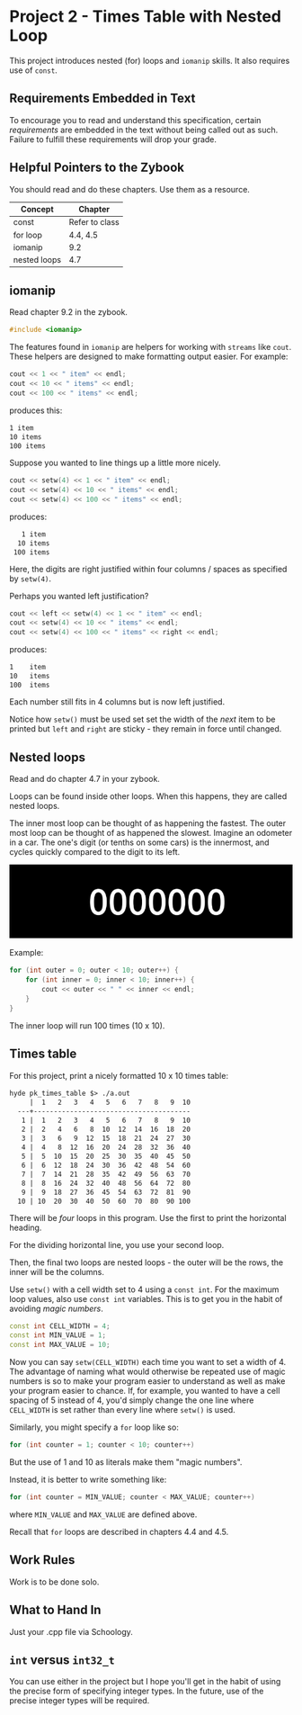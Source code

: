 # Project 2 - Times Table with Nested Loop

This project introduces nested (for) loops and `iomanip` skills. It
also requires use of `const`.

## Requirements Embedded in Text

To encourage you to read and understand this specification, certain
*requirements* are embedded in the text without being called out as
such. Failure to fulfill these requirements will drop your grade.

## Helpful Pointers to the Zybook

You should read and do these chapters. Use them as a resource.

| Concept | Chapter |
| ------- | ------- |
| const | Refer to class |
| for loop | 4.4, 4.5 |
| iomanip | 9.2 |
| nested loops | 4.7 |

## iomanip

Read chapter 9.2 in the zybook.

```c++
#include <iomanip>
```

The features found in `iomanip` are helpers for working with `streams`
like `cout`. These helpers are designed to make formatting output
easier. For example:

```c++
cout << 1 << " item" << endl;
cout << 10 << " items" << endl;
cout << 100 << " items" << endl;
```

produces this:

```text
1 item
10 items
100 items
```

Suppose you wanted to line things up a little more nicely.

```c++
cout << setw(4) << 1 << " item" << endl;
cout << setw(4) << 10 << " items" << endl;
cout << setw(4) << 100 << " items" << endl;
```

produces:

```text
   1 item
  10 items
 100 items
```

Here, the digits are right justified within four columns / spaces as
specified by `setw(4)`.

Perhaps you wanted left justification?

```c++
cout << left << setw(4) << 1 << " item" << endl;
cout << setw(4) << 10 << " items" << endl;
cout << setw(4) << 100 << " items" << right << endl;
```

produces:

```text
1    item
10   items
100  items
```

Each number still fits in 4 columns but is now left justified.

Notice
how `setw()` must be used set set the width of the *next* item to be
printed but `left` and `right` are sticky - they remain in force until
changed.

## Nested loops

Read and do chapter 4.7 in your zybook.

Loops can be found inside other loops. When this happens, they are
called nested loops.

The inner most loop can be thought of as happening the fastest. The
outer most loop can be thought of as happened the slowest. Imagine
an odometer in a car. The one's digit (or tenths on some cars) is the
innermost, and cycles quickly compared to the digit to its left.

![GIF](./odometer.gif)

Example:

```c++
for (int outer = 0; outer < 10; outer++) {
	for (int inner = 0; inner < 10; inner++) {
		cout << outer << " " << inner << endl;
	}
}
```

The inner loop will run 100 times (10 x 10).

## Times table

For this project, print a nicely formatted 10 x 10 times table:

```text
hyde pk_times_table $> ./a.out
     |  1   2   3   4   5   6   7   8   9  10
  ---+---------------------------------------
   1 |  1   2   3   4   5   6   7   8   9  10
   2 |  2   4   6   8  10  12  14  16  18  20
   3 |  3   6   9  12  15  18  21  24  27  30
   4 |  4   8  12  16  20  24  28  32  36  40
   5 |  5  10  15  20  25  30  35  40  45  50
   6 |  6  12  18  24  30  36  42  48  54  60
   7 |  7  14  21  28  35  42  49  56  63  70
   8 |  8  16  24  32  40  48  56  64  72  80
   9 |  9  18  27  36  45  54  63  72  81  90
  10 | 10  20  30  40  50  60  70  80  90 100
```

There will be *four* loops in this program.
Use the first to print the horizontal heading. 

For the dividing horizontal line, you use your second loop.

Then, the final two loops are nested loops - the outer will be the rows,
the inner will be the columns.

Use `setw()` with a cell width set to 4 using a `const int`. For the
maximum loop values, also use `const int` variables. This is to get you
in the habit of avoiding *magic numbers*.

```c++
const int CELL_WIDTH = 4;
const int MIN_VALUE = 1;
const int MAX_VALUE = 10;
```

Now you can say `setw(CELL_WIDTH)` each time you want to set a width
of 4. The advantage of naming what would otherwise be repeated use of
magic numbers is so to make your program easier to understand as well
as make your program easier to chance. If, for example, you wanted to
have a cell spacing of 5 instead of 4, you'd simply change the one
line where `CELL_WIDTH` is set rather than every line where `setw()`
is used.

Similarly, you might specify a `for` loop like so:

```c++
for (int counter = 1; counter < 10; counter++)
```

But the use of 1 and 10 as literals make them "magic numbers".

Instead, it is better to write something like:

```c++
for (int counter = MIN_VALUE; counter < MAX_VALUE; counter++)
```

where `MIN_VALUE` and `MAX_VALUE` are defined above.

Recall that `for` loops are described in chapters 4.4 and 4.5.

## Work Rules

Work is to be done solo.

## What to Hand In

Just your .cpp file via Schoology.

## `int` versus `int32_t`

You can use either in the project but I hope you'll get in the habit
of using the precise form of specifying integer types. In the future,
use of the precise integer types will be required.
